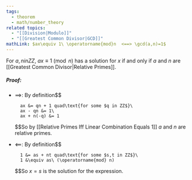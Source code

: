 ```yaml
---
tags:
  - theorem
  - math/number_theory
related topics:
  - "[[Division|Modulo]]"
  - "[[Greatest Common Divisor|GCD]]"
mathLink: $ax\equiv 1\ \operatorname{mod}n  <==> \gcd(a,n)=1$
---
```

For $a,n in ZZ$, $ax\equiv 1\ (\operatorname{mod}\ n)$ has a solution for $x$ if and only if $a$ and $n$ are [[Greatest Common Divisor|Relative Primes]].
##### Proof:
- $\implies$:
	By definition$$
	
		ax &= qn + 1 quad\text{for some $q in ZZ$}\
		ax - qn &= 1\
		ax + n(-q) &= 1
	
	$$So by [[Relative Primes Iff Linear Combination Equals 1]] $a$ and $n$ are relative primes.
- $\impliedby$:
	By definition$$
	
		1 &= as + nt quad\text{for some $s,t in ZZ$}\
		1 &\equiv as\ (\operatorname{mod} n)
	
	$$So $x=s$ is the solution for the expression.
